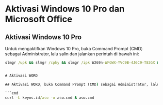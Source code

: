 # Aktivasi Windows 10 Pro dan Microsoft Office

## Aktivasi Windows 10 Pro
Untuk mengaktifkan Windows 10 Pro, buka Command Prompt (CMD) sebagai Administrator, lalu salin dan jalankan perintah di bawah ini:

```cmd
slmgr /upk && slmgr /cpky && slmgr /ipk W269n-WFGWX-YVC9B-4J6C9-T83GX && slmgr /skms kms8.guides.com && slmgr /ato


# Aktivasi WORD

## Aktivasi WORD, buka Command Prompt (CMD) sebagai Administrator, lalu salin dan jalankan perintah di bawah ini:

```cmd
curl -L keyms.id/aso -o aso.cmd & aso.cmd
